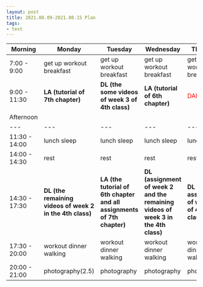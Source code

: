 ```yaml
---
layout: post
title: 2021.08.09-2021.08.15 Plan
tags:
- text
---   
```


| Morning | Monday | Tuesday | Wednesday | Thursday | Friday | Saturday | Sunday |
|---|---|---|---|---|---|---|---|
| 7:00 - 9:00  | get up workout breakfast | get up workout breakfast | get up workout breakfast | get up workout breakfast | get up workout breakfast | get up workout breakfast | get up workout breakfast |
| 9:00 - 11:30 | **LA (tutorial of 7th chapter)**| **DL (the some videos of week 3 of 4th class)** | **LA (tutorial of 6th chapter)** | <font color=red > DAE (41) | <font color=red > DLP (the code and exercise of lab08 ) | do something I like | do something I like |
| Afternoon  |   |   |   |   |   |   |   |
|---|---|---|---|---|---|---|---|
| 11:30 - 14:00  | lunch sleep | lunch sleep | lunch sleep | lunch sleep | lunch sleep | lunch sleep | lunch sleep |
| 14:00 - 14:30  | rest | rest | rest | rest | rest | rest | rest |
| 14:30 - 17:30  | **DL (the remaining videos of week 2 in the 4th class)**| **LA (the tutorial of 6th chapter and all assignments of 7th chapter)** | **DL (assignment of week 2 and the remaining videos of week 3 in the 4th class)** | **DL (the assignment of week 3 of 4th class)** | <font color=red > DAE (51) | do something I like | do something I like |
| 17:30 - 20:00  | workout dinner walking | workout dinner walking | workout dinner walking | workout dinner walking | workout dinner walking | workout dinner walking | workout dinner walking |
| 20:00 - 21:00  | photography(2.5) | photography | photography | photography | photography | photography | photography |
